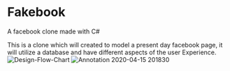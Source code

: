 # Fakebook
A facebook clone made with C#

This is a clone which will created to model a present day facebook page, it will utilize a database and have different aspects of the user Experience.
![Design-Flow-Chart](https://user-images.githubusercontent.com/61753398/79386508-3f975580-7f38-11ea-8ade-c9b5d34ec1b2.png)
![Annotation 2020-04-15 201830](https://user-images.githubusercontent.com/61753398/79401888-4e8e0000-7f58-11ea-88df-96861edea854.png)
